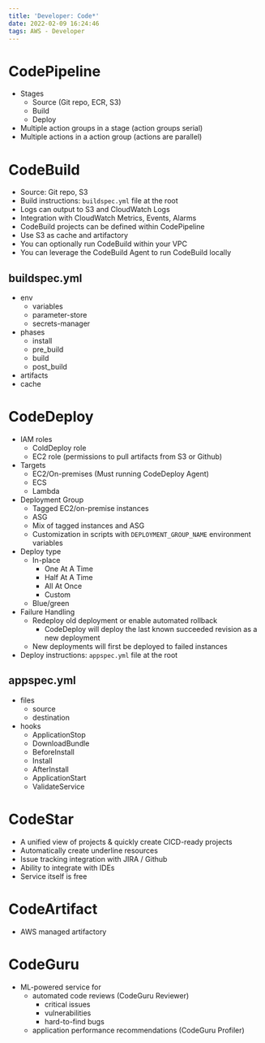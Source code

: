 ```yaml
---
title: 'Developer: Code*'
date: 2022-02-09 16:24:46
tags: AWS - Developer
---
```


# CodePipeline

- Stages
  - Source (Git repo, ECR, S3)
  - Build
  - Deploy
- Multiple action groups in a stage (action groups serial)
- Multiple actions in a action group (actions are parallel)

# CodeBuild

- Source: Git repo, S3
- Build instructions: `buildspec.yml` file at the root
- Logs can output to S3 and CloudWatch Logs
- Integration with CloudWatch Metrics, Events, Alarms
- CodeBuild projects can be defined within CodePipeline
- Use S3 as cache and artifactory
- You can optionally run CodeBuild within your VPC
- You can leverage the CodeBuild Agent to run CodeBuild locally

## buildspec.yml
  - env
    - variables
    - parameter-store
    - secrets-manager
  - phases
    - install
    - pre_build
    - build
    - post_build
  - artifacts
  - cache

# CodeDeploy

- IAM roles
  - ColdDeploy role
  - EC2 role (permissions to pull artifacts from S3 or Github)
- Targets
  - EC2/On-premises (Must running CodeDeploy Agent)
  - ECS
  - Lambda
- Deployment Group
  - Tagged EC2/on-premise instances
  - ASG
  - Mix of tagged instances and ASG
  - Customization in scripts with `DEPLOYMENT_GROUP_NAME` environment variables
- Deploy type
  - In-place
    - One At A Time
    - Half At A Time
    - All At Once
    - Custom
  - Blue/green
- Failure Handling
  - Redeploy old deployment or enable automated rollback
    - CodeDeploy will deploy the last known succeeded revision as a new deployment
  - New deployments will first be deployed to failed instances
- Deploy instructions: `appspec.yml` file at the root

## appspec.yml
  - files
    - source
    - destination
  - hooks
    - ApplicationStop
    - DownloadBundle
    - BeforeInstall
    - Install
    - AfterInstall
    - ApplicationStart
    - ValidateService

# CodeStar

- A unified view of projects & quickly create CICD-ready projects
- Automatically create underline resources
- Issue tracking integration with JIRA / Github
- Ability to integrate with IDEs
- Service itself is free

# CodeArtifact

- AWS managed artifactory

# CodeGuru

- ML-powered service for
  - automated code reviews (CodeGuru Reviewer)
    - critical issues
    - vulnerabilities
    - hard-to-find bugs
  - application performance recommendations (CodeGuru Profiler)
